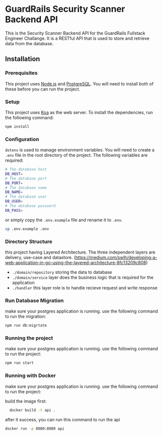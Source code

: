# GuardRails Security Scanner Backend API

This is the Security Scanner Backend API for the GuardRails Fullstack Engineer Challange. It is a RESTful API that is used to store and retrieve data from the database.

## Installation

### Prerequisites

This project uses [Node.js](https://nodejs.org/en/) and [PostgreSQL](https://www.postgresql.org/). You will need to install both of these before you can run the project.

### Setup

This project uses [Koa](https://koajs.com/) as the web server. To install the dependencies, run the following command:

```bash
npm install
```

### Configuration

`dotenv` is used to manage environment variables. You will need to create a `.env` file in the root directory of the project. The following variables are required:

```bash
# The database host
DB_HOST=
# The database port
DB_PORT=
# The database name
DB_NAME=
# The database user
DB_USER=
# The database password
DB_PASS=
```

or simply copy the `.env.example` file and rename it to `.env`.

```bash
cp .env.example .env
```

### Directory Structure

this project having Layered Architecture. The three independent layers are delivery, use-case and datastore. (https://medium.com/swlh/developing-a-web-application-in-go-using-the-layered-architecture-8fc13209c808)

- `./domain/repository` storing the data to database
- `./domain/service` layer does the business logic that is required for the application
- `./handler` this layer role is to handle recieve request and write response


### Run Database Migration

make sure your postgres application is running. use the following command to run the migration:

```bash
npm run db:migrtate
```


### Running the project

make sure your postgres application is running. use the following command to run the project:

```bash
npm run start
```

### Running with Docker

make sure your postgres application is running. use the following command to run the project:

build the image first:
```bash
  docker build -t api .
```

after it success, you can run this command to run the api
```bash
docker run -p 8080:8080 api
```
